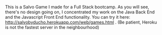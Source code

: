 This is a Salvo Game I made for a Full Stack bootcamp. As you will see, there's no design going on, I concentrated my work on the Java Back End and the Javascript Front End functionality. You can try it here: http://salvobyducho.herokuapp.com/web/games.html . (Be patient, Heroku is not the fastest server in the neighbourhood)
